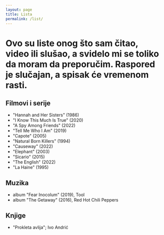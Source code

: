 ```yaml
---
layout: page
title: Lista
permalink: /list/
---
```


# Ovo su liste onog što sam čitao, video ili slušao, a svidelo mi se toliko da moram da preporučim. Raspored je slučajan, a spisak će vremenom rasti.

## Filmovi i serije
- "Hannah and Her Sisters" (1986)
- "I Know This Much Is True" (2020)
- "A Spy Among Friends" (2022)
- "Tell Me Who I Am" (2019)
- "Capote" (2005)
- "Natural Born Killers" (1994)
- "Causeway" (2022)
- "Elephant" (2003)
- "Sicario" (2015)
- "The English" (2022)
- "La Haine" (1995)

## Muzika
- album "Fear Inocolum" (2019), Tool
- album "The Getaway" (2016), Red Hot Chili Peppers

## Knjige
- "Prokleta avlija"; Ivo Andrić
